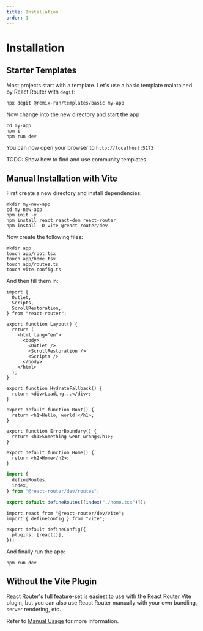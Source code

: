 ```yaml
---
title: Installation
order: 1
---
```


# Installation

## Starter Templates

Most projects start with a template. Let's use a basic template maintained by React Router with `degit`:

```shellscript nonumber
npx degit @remix-run/templates/basic my-app
```

Now change into the new directory and start the app

```shellscript nonumber
cd my-app
npm i
npm run dev
```

You can now open your browser to `http://localhost:5173`

TODO: Show how to find and use community templates

## Manual Installation with Vite

First create a new directory and install dependencies:

```shellscript nonumber
mkdir my-new-app
cd my-new-app
npm init -y
npm install react react-dom react-router
npm install -D vite @react-router/dev
```

Now create the following files:

```shellscript nonumber
mkdir app
touch app/root.tsx
touch app/home.tsx
touch app/routes.ts
touch vite.config.ts
```

And then fill them in:

```tsx filename=app/root.tsx
import {
  Outlet,
  Scripts,
  ScrollRestoration,
} from "react-router";

export function Layout() {
  return (
    <html lang="en">
      <body>
        <Outlet />
        <ScrollRestoration />
        <Scripts />
      </body>
    </html>
  );
}

export function HydrateFallback() {
  return <div>Loading...</div>;
}

export default function Root() {
  return <h1>Hello, world!</h1>;
}

export function ErrorBoundary() {
  return <h1>Something went wrong</h1>;
}
```

```tsx filename=app/home.tsx
export default function Home() {
  return <h2>Home</h2>;
}
```

```ts filename=app/routes.ts
import {
  defineRoutes,
  index,
} from "@react-router/dev/routes";

export default defineRoutes([index("./home.tsx")]);
```

```tsx filename=vite.config.ts
import react from "@react-router/dev/vite";
import { defineConfig } from "vite";

export default defineConfig({
  plugins: [react()],
});
```

And finally run the app:

```shellscript nonumber
npm run dev
```

## Without the Vite Plugin

React Router's full feature-set is easiest to use with the React Router Vite plugin, but you can also use React Router manually with your own bundling, server rendering, etc.

Refer to [Manual Usage][manual_usage] for more information.

[manual_usage]: ../guides/manual-usage
